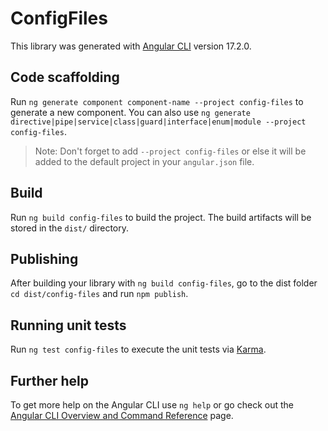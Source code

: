 # ConfigFiles

This library was generated with [Angular CLI](https://github.com/angular/angular-cli) version 17.2.0.

## Code scaffolding

Run `ng generate component component-name --project config-files` to generate a new component. You can also use `ng generate directive|pipe|service|class|guard|interface|enum|module --project config-files`.

> Note: Don't forget to add `--project config-files` or else it will be added to the default project in your `angular.json` file.

## Build

Run `ng build config-files` to build the project. The build artifacts will be stored in the `dist/` directory.

## Publishing

After building your library with `ng build config-files`, go to the dist folder `cd dist/config-files` and run `npm publish`.

## Running unit tests

Run `ng test config-files` to execute the unit tests via [Karma](https://karma-runner.github.io).

## Further help

To get more help on the Angular CLI use `ng help` or go check out the [Angular CLI Overview and Command Reference](https://angular.io/cli) page.
